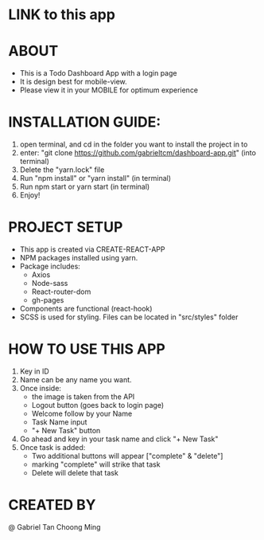 # LINK to this app

# ABOUT

- This is a Todo Dashboard App with a login page
- It is design best for mobile-view.
- Please view it in your MOBILE for optimum experience

# INSTALLATION GUIDE:

1. open terminal, and cd in the folder you want to install the project in to
2. enter: "git clone https://github.com/gabrieltcm/dashboard-app.git" (into terminal)
3. Delete the "yarn.lock" file
4. Run "npm install" or "yarn install" (in terminal)
5. Run npm start or yarn start (in terminal)
6. Enjoy!

# PROJECT SETUP

- This app is created via CREATE-REACT-APP
- NPM packages installed using yarn.
- Package includes:
  - Axios
  - Node-sass
  - React-router-dom
  - gh-pages
- Components are functional (react-hook)
- SCSS is used for styling. Files can be located in "src/styles" folder

# HOW TO USE THIS APP

1. Key in ID
2. Name can be any name you want.
3. Once inside:
   - the image is taken from the API
   - Logout button (goes back to login page)
   - Welcome follow by your Name
   - Task Name input
   - "+ New Task" button
4. Go ahead and key in your task name and click "+ New Task"
5. Once task is added:
   - Two additional buttons will appear ["complete" & "delete"]
   - marking "complete" will strike that task
   - Delete will delete that task

# CREATED BY

@ Gabriel Tan Choong Ming
